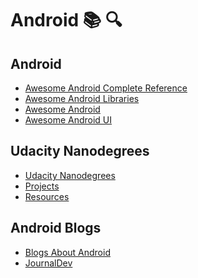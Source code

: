 # Android :books: :mag:

Android
---
- [Awesome Android Complete Reference](https://github.com/amitshekhariitbhu/awesome-android-complete-reference)
- [Awesome Android Libraries](https://github.com/wasabeef/awesome-android-libraries)
- [Awesome Android](https://github.com/JStumpp/awesome-android)
- [Awesome Android UI](https://github.com/wasabeef/awesome-android-ui)

Udacity Nanodegrees
---
- [Udacity Nanodegrees](https://github.com/mikesprague/udacity-nanodegrees)
- [Projects](https://github.com/Madonahs/Nano-Degree-Projects)
- [Resources](https://github.com/udacityalumni/udacity-nanodegrees-resources)

Android Blogs
---
- [Blogs About Android](https://github.com/vbauer/android-blogs)
- [JournalDev](https://github.com/journaldev/journaldev)
